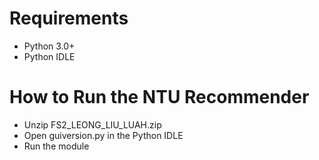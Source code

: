 # Requirements
- Python 3.0+
- Python IDLE

# How to Run the NTU Recommender
- Unzip FS2_LEONG_LIU_LUAH.zip
- Open guiversion.py in the Python IDLE
- Run the module